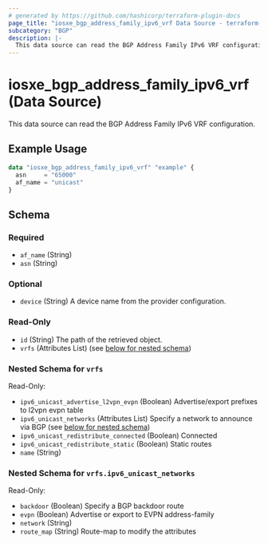 ```yaml
---
# generated by https://github.com/hashicorp/terraform-plugin-docs
page_title: "iosxe_bgp_address_family_ipv6_vrf Data Source - terraform-provider-iosxe"
subcategory: "BGP"
description: |-
  This data source can read the BGP Address Family IPv6 VRF configuration.
---
```


# iosxe_bgp_address_family_ipv6_vrf (Data Source)

This data source can read the BGP Address Family IPv6 VRF configuration.

## Example Usage

```terraform
data "iosxe_bgp_address_family_ipv6_vrf" "example" {
  asn     = "65000"
  af_name = "unicast"
}
```

<!-- schema generated by tfplugindocs -->
## Schema

### Required

- `af_name` (String)
- `asn` (String)

### Optional

- `device` (String) A device name from the provider configuration.

### Read-Only

- `id` (String) The path of the retrieved object.
- `vrfs` (Attributes List) (see [below for nested schema](#nestedatt--vrfs))

<a id="nestedatt--vrfs"></a>
### Nested Schema for `vrfs`

Read-Only:

- `ipv6_unicast_advertise_l2vpn_evpn` (Boolean) Advertise/export prefixes to l2vpn evpn table
- `ipv6_unicast_networks` (Attributes List) Specify a network to announce via BGP (see [below for nested schema](#nestedatt--vrfs--ipv6_unicast_networks))
- `ipv6_unicast_redistribute_connected` (Boolean) Connected
- `ipv6_unicast_redistribute_static` (Boolean) Static routes
- `name` (String)

<a id="nestedatt--vrfs--ipv6_unicast_networks"></a>
### Nested Schema for `vrfs.ipv6_unicast_networks`

Read-Only:

- `backdoor` (Boolean) Specify a BGP backdoor route
- `evpn` (Boolean) Advertise or export to EVPN address-family
- `network` (String)
- `route_map` (String) Route-map to modify the attributes
